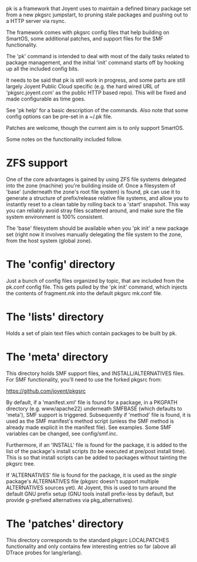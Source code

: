 pk is a framework that Joyent uses to maintain a defined binary package set
from a new pkgsrc jumpstart, to pruning stale packages and pushing out to
a HTTP server via rsync.

The framework comes with pkgsrc config files that help building on SmartOS,
some additional patches, and support files for the SMF functionality.

The 'pk' command is intended to deal with most of the daily tasks related
to package management, and the initial 'init' command starts off by hooking
up all the included config bits.

It needs to be said that pk is still work in progress, and some parts are
still largely Joyent Public Cloud specific (e.g. the hard wired URL of
'pkgsrc.joyent.com' as the public HTTP based repo). This will be fixed and
made configurable as time goes.

See 'pk help' for a basic description of the commands. Also note that some
config options can be pre-set in a ~/.pk file.

Patches are welcome, though the current aim is to only support SmartOS.

Some notes on the functionality included follow.


ZFS support
======================

One of the core advantages is gained by using ZFS file systems delegated
into the zone (machine) you're building inside of. Once a filesystem of
'base' (underneath the zone's root file system) is found, pk can use it
to generate a structure of prefix/release relative file systems, and allow
you to instantly reset to a clean table by rolling back to a 'start'
snapshot. This way you can reliably avoid stray files scattered around,
and make sure the file system environment is 100% consistent.

The 'base' filesystem should be available when you 'pk init' a new package
set (right now it involves manually delegating the file system to the zone,
from the host system (global zone).


The 'config' directory
========================

Just a bunch of config files organized by topic, that are included from
the pk.conf config file. This gets pulled by the 'pk init' command, which
injects the contents of fragment.mk into the default pkgsrc mk.conf file.


The 'lists' directory
========================

Holds a set of plain text files which contain packages to be built by pk.


The 'meta' directory
======================

This directory holds SMF support files, and INSTALL/ALTERNATIVES files.
For SMF functionality, you'll need to use the forked pkgsrc from:

  https://github.com/joyent/pkgsrc

By default, if a 'manifest.xml' file is found for a package, in a PKGPATH
directory (e.g. www/apache22) underneath SMFBASE (which defaults to 'meta'),
SMF support is triggered. Subsequently if 'method' file is found, it is used
as the SMF manifest's method script (unless the SMF method is already made
explicit in the manifest file). See examples. Some SMF variables can be
changed, see config/smf.inc.

Furthermore, if an 'INSTALL' file is found for the package, it is added to
the list of the package's install scripts (to be executed at pre/post install
time). This is so that install scripts can be added to packages without
tainting the pkgsrc tree.

If 'ALTERNATIVES' file is found for the package, it is used as the *single*
package's ALTERNATIVES file (pkgsrc doesn't support multiple ALTERNATIVES
sources yet). At Joyent, this is used to turn around the default GNU prefix
setup (GNU tools install prefix-less by default, but provide g-prefixed
alternatives via pkg_alternatives).


The 'patches' directory
==========================

This directory corresponds to the standard pkgsrc LOCALPATCHES functionality
and only contains few interesting entries so far (above all DTrace probes for
lang/erlang).


